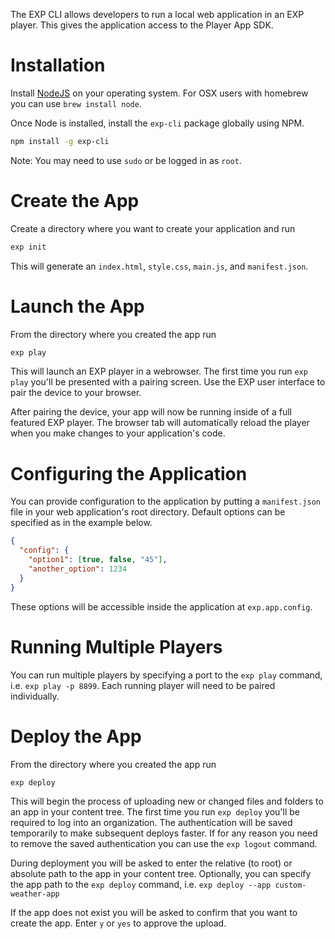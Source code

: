 The EXP CLI allows developers to run a local web application in an EXP player. This gives the application access to the Player App SDK.

# Installation

Install [NodeJS](https://nodejs.org/en/download/) on your operating system. For OSX users with homebrew you can use `brew install node`.

Once Node is installed, install the `exp-cli` package globally using NPM.

```bash
npm install -g exp-cli
```

Note: You may need to use `sudo` or be logged in as `root`.


# Create the App

Create a directory where you want to create your application and run

```bash
exp init
```

This will generate an `index.html`, `style.css`, `main.js`, and `manifest.json`.

# Launch the App

From the directory where you created the app run

```bash
exp play
```

This will launch an EXP player in a webrowser. The first time you run `exp play` you'll be presented with a pairing screen. Use the EXP user interface to pair the device to your browser.

After pairing the device, your app will now be running inside of a full featured EXP player. The browser tab will automatically reload the player when you make changes to your application's code.


# Configuring the Application

You can provide configuration to the application by putting a `manifest.json` file in your web application's root directory. Default options can be specified as in the example below.

```json
{
  "config": {
    "option1": [true, false, "45"],
    "another_option": 1234
  }
}
```

These options will be accessible inside the application at `exp.app.config`.


# Running Multiple Players

You can run multiple players by specifying a port to the `exp play` command, i.e. `exp play -p 8899`. Each running player will need to be paired individually.

# Deploy the App

From the directory where you created the app run

```bash
exp deploy
```

This will begin the process of uploading new or changed files and folders to an app in your content tree. The first time you run `exp deploy` you'll be required to log into an organization.  The authentication will be saved temporarily to make subsequent deploys faster.  If for any reason you need to remove the saved authentication you can use the `exp logout` command.

During deployment you will be asked to enter the relative (to root) or absolute path to the app in your content tree.  Optionally, you can specify the app path to the `exp deploy` command, i.e. `exp deploy --app custom-weather-app`

If the app does not exist you will be asked to confirm that you want to create the app.  Enter `y` or `yes` to approve the upload.






